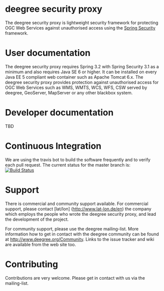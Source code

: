 deegree security proxy
======================

The deegree security proxy is lightweight security framework for protecting OGC Web Services against unauthorised access using the [Spring Security](http://projects.spring.io/spring-security/) framework. 

# User documentation
The deegree security proxy requires Spring 3.2 with Spring Security 3.1 as a minimum and also requires Java SE 6 or higher. It can be installed on every Java EE 5 compliant web container such as Apache Tomcat 6.x. The deegree security proxy provides protection against unauthorised access for OGC Web Services such as WMS, WMTS, WCS, WFS, CSW served by deegree, GeoServer, MapServer or any other blackbox system. 

# Developer documentation
TBD

# Continuous Integration
We are using the travis bot to build the software frequently and to verify each pull request. The current status for the master branch is:
[![Build Status](https://travis-ci.org/tfr42/deegree-securityproxy.png?branch=master)](https://travis-ci.org/tfr42/deegree-securityproxy)

# Support
There is commercial and community support available. For commercial support, please contact [lat/lon] (http://www.lat-lon.de/en) the company which employs the people who wrote the deegree security proxy, and lead the development of the project.

For community support, please use the deegree mailing-list. More information how to get in contact with the deegree community can be found at http://www.deegree.org/Community. Links to the issue tracker and wiki are available from the web site too.


# Contributing

Contributions are very welcome. Please get in contact with us via the mailing-list.
